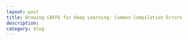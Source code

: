 ```yaml
---
layout: post
title: Brewing CAFFE for Deep Learning: Common Compilation Errors
description: 
category: blog
---
```

